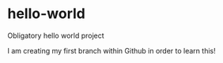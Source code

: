 # hello-world
Obligatory hello world project

I am creating my first branch within Github in order to learn this!
